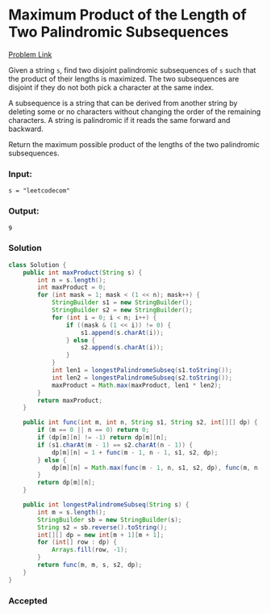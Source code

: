 # Maximum Product of the Length of Two Palindromic Subsequences
[Problem Link](https://leetcode.com/problems/maximum-product-of-the-length-of-two-palindromic-subsequences/)

Given a string `s`, find two disjoint palindromic subsequences of `s` such that the product of their lengths is maximized. The two subsequences are disjoint if they do not both pick a character at the same index.

A subsequence is a string that can be derived from another string by deleting some or no characters without changing the order of the remaining characters. A string is palindromic if it reads the same forward and backward.

Return the maximum possible product of the lengths of the two palindromic subsequences.

### Input:
```s = "leetcodecom"```

### Output:
```9```

### Solution
```java
class Solution {
    public int maxProduct(String s) {
        int n = s.length();
        int maxProduct = 0;
        for (int mask = 1; mask < (1 << n); mask++) {
            StringBuilder s1 = new StringBuilder();
            StringBuilder s2 = new StringBuilder();
            for (int i = 0; i < n; i++) {
                if ((mask & (1 << i)) != 0) {
                    s1.append(s.charAt(i));
                } else {
                    s2.append(s.charAt(i));
                }
            }
            int len1 = longestPalindromeSubseq(s1.toString());
            int len2 = longestPalindromeSubseq(s2.toString());
            maxProduct = Math.max(maxProduct, len1 * len2);
        }
        return maxProduct;
    }

    public int func(int m, int n, String s1, String s2, int[][] dp) {
        if (m == 0 || n == 0) return 0;
        if (dp[m][n] != -1) return dp[m][n];
        if (s1.charAt(m - 1) == s2.charAt(n - 1)) {
            dp[m][n] = 1 + func(m - 1, n - 1, s1, s2, dp);
        } else {
            dp[m][n] = Math.max(func(m - 1, n, s1, s2, dp), func(m, n - 1, s1, s2, dp));
        }
        return dp[m][n];
    }

    public int longestPalindromeSubseq(String s) {
        int m = s.length();
        StringBuilder sb = new StringBuilder(s);
        String s2 = sb.reverse().toString();
        int[][] dp = new int[m + 1][m + 1];
        for (int[] row : dp) {
            Arrays.fill(row, -1);
        }
        return func(m, m, s, s2, dp);
    }
}
```

### Accepted

